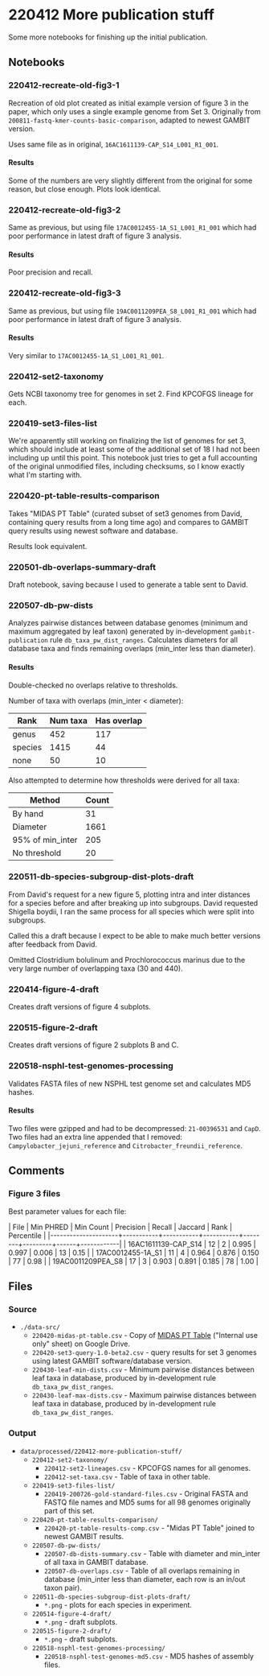 # 220412 More publication stuff


Some more notebooks for finishing up the initial publication.


## Notebooks


### 220412-recreate-old-fig3-1

Recreation of old plot created as initial example version of figure 3 in the paper, which only uses
a single example genome from Set 3. Originally from `200811-fastq-kmer-counts-basic-comparison`,
adapted to newest GAMBIT version.

Uses same file as in original, `16AC1611139-CAP_S14_L001_R1_001`.

#### Results

Some of the numbers are very slightly different from the original for some reason, but close enough.
Plots look identical.


### 220412-recreate-old-fig3-2

Same as previous, but using file `17AC0012455-1A_S1_L001_R1_001` which had poor performance in
latest draft of figure 3 analysis.

#### Results

Poor precision and recall.


### 220412-recreate-old-fig3-3

Same as previous, but using file `19AC0011209PEA_S8_L001_R1_001` which had poor performance in
latest draft of figure 3 analysis.

#### Results

Very similar to `17AC0012455-1A_S1_L001_R1_001`.


### 220412-set2-taxonomy

Gets NCBI taxonomy tree for genomes in set 2. Find KPCOFGS lineage for each.


### 220419-set3-files-list

We're apparently still working on finalizing the list of genomes for set 3, which should include at
least some of the additional set of 18 I had not been including up until this point. This notebook
just tries to get a full accounting of the original unmodified files, including checksums, so I know
exactly what I'm starting with.


### 220420-pt-table-results-comparison

Takes "MIDAS PT Table" (curated subset of set3 genomes from David, containing query results from a
long time ago) and compares to GAMBIT query results using newest software and database.

Results look equivalent.


### 220501-db-overlaps-summary-draft

Draft notebook, saving because I used to generate a table sent to David.


### 220507-db-pw-dists

Analyzes pairwise distances between database genomes (minimum and maximum aggregated by leaf taxon)
generated by in-development `gambit-publication` rule `db_taxa_pw_dist_ranges`. Calculates diameters
for all database taxa and finds remaining overlaps (min_inter less than diameter).

#### Results

Double-checked no overlaps relative to thresholds.

Number of taxa with overlaps (min_inter < diameter):

| Rank    | Num taxa | Has overlap |
|---------|----------|-------------|
| genus   | 452      | 117         |
| species | 1415     | 44          |
| none    | 50       | 10          |

Also attempted to determine how thresholds were derived for all taxa:

| Method           | Count |
|------------------|-------|
| By hand          | 31    |
| Diameter         | 1661  |
| 95% of min_inter | 205   |
| No threshold     | 20    |


### 220511-db-species-subgroup-dist-plots-draft

From David's request for a new figure 5, plotting intra and inter distances for a species before and
after breaking up into subgroups. David requested Shigella boydii, I ran the same process for all
species which were split into subgroups.

Called this a draft because I expect to be able to make much better versions after feedback from David.

Omitted Clostridium bolulinum and Prochlorococcus marinus due to the very large number of
overlapping taxa (30 and 440).


### 220414-figure-4-draft

Creates draft versions of figure 4 subplots.


### 220515-figure-2-draft

Creates draft versions of figure 2 subplots B and C.


### 220518-nsphl-test-genomes-processing

Validates FASTA files of new NSPHL test genome set and calculates MD5 hashes.

#### Results

Two files were gzipped and had to be decompressed: `21-00396531` and `CapD`.
Two files had an extra line appended that I removed: `Campylobacter_jejuni_reference` and `Citrobacter_freundii_reference`.



## Comments

### Figure 3 files

Best parameter values for each file:

| File                | Min PHRED | Min Count | Precision | Recall | Jaccard | Rank | Percentile |
|---------------------+-----------+-----------+-----------+--------+---------+------+------------|
| 16AC1611139-CAP_S14 |        12 |         2 |     0.995 |  0.997 |   0.006 |   13 |       0.15 |
| 17AC0012455-1A_S1   |        11 |         4 |     0.964 |  0.876 |   0.150 |   77 |       0.98 |
| 19AC0011209PEA_S8   |        17 |         3 |     0.903 |  0.891 |   0.185 |   78 |       1.00 |



## Files

### Source

* `./data-src/`
  * `220420-midas-pt-table.csv` - Copy of [MIDAS PT Table](https://docs.google.com/spreadsheets/d/1_QE0e66NdklxcsedMgCNnqv7lIYfrcFnFbFmDxYXRVQ/)
    ("Internal use only" sheet) on Google Drive.
  * `220420-set3-query-1.0-beta2.csv` - query results for set 3 genomes using latest GAMBIT software/database version.
  * `220430-leaf-min-dists.csv` - Minimum pairwise distances between leaf taxa in database, produced
    by in-development rule `db_taxa_pw_dist_ranges`.
  * `220430-leaf-max-dists.csv` - Maximum pairwise distances between leaf taxa in database, produced
    by in-development rule `db_taxa_pw_dist_ranges`.


### Output

* `data/processed/220412-more-publication-stuff/`
  * `220412-set2-taxonomy/`
    * `220412-set2-lineages.csv` - KPCOFGS names for all genomes.
	* `220412-set-taxa.csv` - Table of taxa in other table.
  * `220419-set3-files-list/`
    * `220419-200726-gold-standard-files.csv` - Original FASTA and FASTQ file names and MD5 sums for
      all 98 genomes originally part of this set.
  * `220420-pt-table-results-comparison/`
    * `220420-pt-table-results-comp.csv` - "Midas PT Table" joined to newest GAMBIT results.
  * `220507-db-pw-dists/`
    * `220507-db-dists-summary.csv` - Table with diameter and min_inter of all taxa in GAMBIT database.
    * `220507-db-overlaps.csv` - Table of all overlaps remaining in database (min_inter less than
      diameter, each row is an in/out taxon pair).
  * `220511-db-species-subgroup-dist-plots-draft/`
    * `*.png` - plots for each species in experiment.
  * `220514-figure-4-draft/`
    * `*.png` - draft subplots.
  * `220515-figure-2-draft/`
    * `*.png` - draft subplots.
  * `220518-nsphl-test-genomes-processing/`
    * `220518-nsphl-test-genomes-md5.csv` - MD5 hashes of assembly files.
